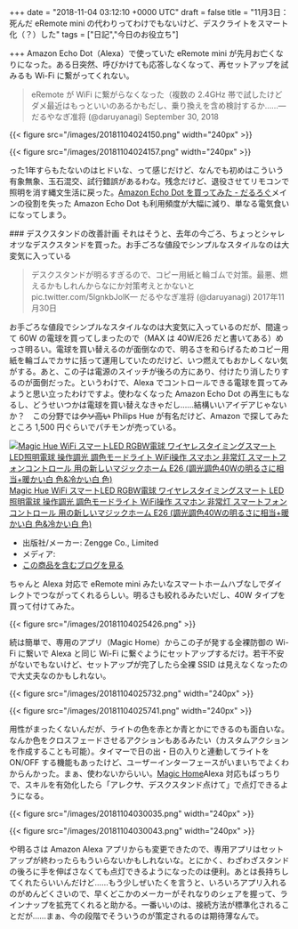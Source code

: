 
+++
date = "2018-11-04 03:12:10 +0000 UTC"
draft = false
title = "11月3日：死んだ eRemote mini の代わりってわけでもないけど、デスクライトをスマート化（？）した"
tags = ["日記","今日のお役立ち"]

+++
Amazon Echo Dot（Alexa）で使っていた eRemote mini が先月お亡くなりになった。ある日突然、呼びかけても応答しなくなって、再セットアップを試みるも Wi-Fi に繋がってくれない。

>eRemote が WiFi に繋がらなくなった（複数の 2.4GHz 帯で試したけどダメ最近はもっといいのあるかもだし、乗り換えを含め検討するか……— だるやなぎ准将 (@daruyanagi) September 30, 2018<script async="" src="https://platform.twitter.com/widgets.js" charset="utf-8"></script>

{{< figure src="/images/20181104024150.png" width="240px" >}}



{{< figure src="/images/20181104024157.png" width="240px" >}}

った1年すらもたないのはヒドいな、って感じだけど、なんでも初めはこういう有象無象、玉石混交、試行錯誤があるわな。残念だけど、退役させてリモコンで照明を消す縄文生活に戻った。[Amazon Echo Dot を買ってみた - だるろぐ](https://blog.daruyanagi.jp/entry/2017/12/24/194233)メインの役割を失った Amazon Echo Dot も利用頻度が大幅に減り、単なる電気食いになってしまう。

<div class="section">
    ### デスクスタンドの改善計画
    それはそうと、去年の今ごろ、ちょっとシャレオツなデスクスタンドを買った。お手ごろな値段でシンプルなスタイルなのは大変気に入っている

>デスクスタンドが明るすぎるので、コピー用紙と輪ゴムで対策。最悪、燃えるかもしれんからなにか対策考えとかないと pic.twitter.com/5lgnkbJolK— だるやなぎ准将 (@daruyanagi) 2017年11月30日<script async="" src="https://platform.twitter.com/widgets.js" charset="utf-8"></script>

お手ごろな値段でシンプルなスタイルなのは大変気に入っているのだが、間違って 60W の電球を買ってしまったので（MAX は 40W/E26 だと書いてある）めっさ明るい。電球を買い替えるのが面倒なので、明るさを和らげるためコピー用紙を輪ゴムでカサに括って運用していたのだけど、いつ燃えてもおかしくない気がする。あと、この子は電源のスイッチが後ろの方にあり、付けたり消したりするのが面倒だった。というわけで、Alexa でコントロールできる電球を買ってみようと思い立ったわけですよ。使わなくなった Amazon Echo Dot の再生にもなるし、どうせいつかは電球を買い替えなきゃだし……結構いいアイデアじゃないか？　この分野では<del>クソ高い</del> Philips Hue が有名だけど、Amazon で探してみたところ 1,500 円ぐらいでパチモンが売っている。<div class="hatena-asin-detail"><a href="http://www.amazon.co.jp/exec/obidos/ASIN/B07DNRYB4X/bestylesnet-22/"><img src="https://images-fe.ssl-images-amazon.com/images/I/41NU6uKG3bL._SL160_.jpg" class="hatena-asin-detail-image" alt="Magic Hue WiFi スマートLED RGBW電球 ワイヤレスタイミングスマート LED照明電球 操作調光 調色モードライト WiFi操作 スマホン 非常灯 スマートフォンコントロール 用の新しいマジックホーム E26 (調光調色40Wの明るさに相当+暖かい白 色&amp;冷かい白 色)" title="Magic Hue WiFi スマートLED RGBW電球 ワイヤレスタイミングスマート LED照明電球 操作調光 調色モードライト WiFi操作 スマホン 非常灯 スマートフォンコントロール 用の新しいマジックホーム E26 (調光調色40Wの明るさに相当+暖かい白 色&amp;冷かい白 色)"/></a><div class="hatena-asin-detail-info"><a href="http://www.amazon.co.jp/exec/obidos/ASIN/B07DNRYB4X/bestylesnet-22/">Magic Hue WiFi スマートLED RGBW電球 ワイヤレスタイミングスマート LED照明電球 操作調光 調色モードライト WiFi操作 スマホン 非常灯 スマートフォンコントロール 用の新しいマジックホーム E26 (調光調色40Wの明るさに相当+暖かい白 色&amp;冷かい白 色)</a><ul><li><span class="hatena-asin-detail-label">出版社/メーカー:</span> Zengge Co., Limited</li><li><span class="hatena-asin-detail-label">メディア:</span> </li><li><a href="http://d.hatena.ne.jp/asin/B07DNRYB4X/bestylesnet-22" target="_blank">この商品を含むブログを見る</a></li></ul></div><div class="hatena-asin-detail-foot"></div></div>ちゃんと Alexa 対応で eRemote mini みたいなスマートホームハブなしでダイレクトでつながってくれるらしい。明るさも絞れるみたいだし、40W タイプを買って付けてみた。

{{< figure src="/images/20181104025426.png"  >}}

続は簡単で、専用のアプリ（Magic Home）からこの子が発する全裸防御の Wi-Fi に繋いで Alexa と同じ Wi-Fi に繋ぐようにセットアップするだけ。若干不安がないでもないけど、セットアップが完了したら全裸 SSID は見えなくなったので大丈夫なのかもしれない。

{{< figure src="/images/20181104025732.png" width="240px" >}}



{{< figure src="/images/20181104025741.png" width="240px" >}}

用性がまったくないんだが、ライトの色を赤とか青とかにできるのも面白いな。なんか色をクロスフェードさせるアクションもあるみたい（カスタムアクションを作成することも可能）。タイマーで日の出・日の入りと連動してライトを ON/OFF する機能もあったけど、ユーザーインターフェースがいまいちでよくわからんかった。まぁ、使わないからいい。[Magic Home](https://www.amazon.co.jp/Zengge-Co-Limited-Magic-Home/dp/B01HFZI9AK)Alexa 対応もばっちりで、スキルを有効化したら「アレクサ、デスクスタンド点けて」で点灯できるようになる。

{{< figure src="/images/20181104030035.png" width="240px" >}}



{{< figure src="/images/20181104030043.png" width="240px" >}}

や明るさは Amazon Alexa アプリからも変更できたので、専用アプリはセットアップが終わったらもういらないかもしれないな。とにかく、わざわざスタンドの後ろに手を伸ばさなくても点灯できるようになったのは便利。あとは長持ちしてくれたらいいんだけど……もう少しぜいたくを言うと、いろいろアプリ入れるのがめんどくさいので、早くどこかのメーカーがそれなりのシェアを握って、ラインナップを拡充てくれると助かる。一番いいのは、接続方法が標準化されることだが……まぁ、今の段階でそういうのが策定されるのは期待薄なんで。

</div>


